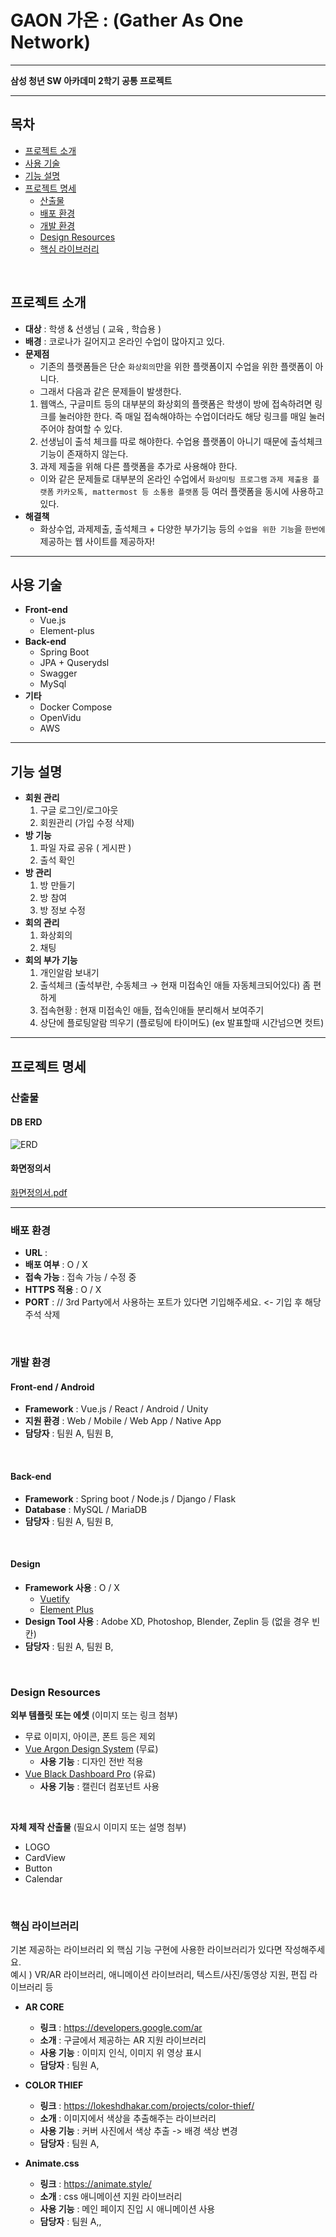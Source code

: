 # GAON 가온 : (Gather As One Network)
---
**삼성 청년 SW 아카데미 2학기 공통 프로젝트**

---
## 목차

- [프로젝트 소개](#프로젝트-소개)   
- [사용 기술](#사용-기술)   
- [기능 설명](#기능-설명)
- [프로젝트 명세](#프로젝트-명세)
  - [산출물](#산출물) 
  - [배포 환경](#배포-환경)
  - [개발 환경](#개발-환경)
  - [Design Resources](#design-resources)
  - [핵심 라이브러리](#핵심-라이브러리)
<br>

## 프로젝트 소개
- **대상** : 학생 & 선생님 ( 교육 , 학습용 )
- **배경** : 코로나가 길어지고 온라인 수업이 많아지고 있다.
-  **문제점**
	+  기존의 플랫폼들은 단순 `화상회의`만을 위한 플랫폼이지 수업을 위한 플랫폼이 아니다.
	+  그래서 다음과 같은 문제들이 발생한다.
	1. 웹액스, 구글미트 등의 대부분의 화상회의 플랫폼은 학생이 방에 접속하려면 링크를 눌러야한 한다. 즉 매일 접속해야하는 수업이더라도 해당 링크를 매일 눌러주어야 참여할 수 있다.
	2. 선생님이 출석 체크를 따로 해야한다. 수업용 플랫폼이 아니기 때문에 출석체크 기능이 존재하지 않는다.
	3. 과제 제출을 위해 다른 플랫폼을 추가로 사용해야 한다. 
	+ 이와 같은 문제들로 대부분의 온라인 수업에서 `화상미팅 프로그램` `과제 제출용 플랫폼` `카카오톡, mattermost 등 소통용 플랫폼` 등 여러 플랫폼을 동시에 사용하고 있다.
- **해결책**
	+ 화상수업, 과제제출, 출석체크 + 다양한 부가기능 등의  `수업을 위한 기능`을 `한번에` 제공하는 웹 사이트를 제공하자!

---

## 사용 기술
- **Front-end**
	- Vue.js
	-  Element-plus
- **Back-end**
	- Spring Boot
	- JPA + Quserydsl
	- Swagger
	- MySql
- **기타**
	- Docker Compose
	-  OpenVidu
	-   AWS
---

## 기능 설명
- **회원 관리**
    1. 구글 로그인/로그아웃
    2. 회원관리 (가입 수정 삭제)
- **방 기능**
    1. 파일 자료 공유 ( 게시판 )
    2. 출석 확인
- **방 관리**
    1. 방 만들기
    2. 방 참여 
    3. 방 정보 수정
- **회의 관리**
    1. 화상회의
    2. 채팅
- **회의 부가 기능**
    1. 개인알람 보내기
    2. 출석체크 (출석부란, 수동체크 → 현재 미접속인 애들 자동체크되어있다) 좀 편하게 
    3. 접속현황 : 현재 미접속인 애들, 접속인애들 분리해서 보여주기
    4. 상단에 플로팅알람 띄우기 (플로팅에 타이머도) (ex 발표할때 시간넘으면 컷트)

---

## 프로젝트 명세

### 산출물

#### DB ERD

   ![ERD](https://user-images.githubusercontent.com/56910798/131352949-c4f25447-357c-4d25-aff4-b3335b87a02f.png)

#### 화면정의서
 
[화면정의서.pdf](https://github.com/co323co/GAON/files/7077303/default.pdf)

---

### 배포 환경
- __URL__ : 
- __배포 여부__ : O / X
- __접속 가능__ : 접속 가능 / 수정 중
- __HTTPS 적용__ : O / X
- __PORT__ : // 3rd Party에서 사용하는 포트가 있다면 기입해주세요. <- 기입 후 해당 주석 삭제
<br>

### 개발 환경
#### Front-end / Android
- __Framework__ : Vue.js / React / Android / Unity
- __지원 환경__ : Web / Mobile / Web App / Native App
- __담당자__ : 팀원 A, 팀원 B,
<br>

#### Back-end
- __Framework__ : Spring boot / Node.js / Django / Flask
- __Database__ : MySQL / MariaDB
- __담당자__ : 팀원 A, 팀원 B,
<br>

#### Design
- __Framework 사용__ : O / X
  - [Vuetify](https://vuetifyjs.com/)
  - [Element Plus](https://element-plus.org/)
- __Design Tool 사용__ : Adobe XD, Photoshop, Blender, Zeplin 등 (없을 경우 빈칸)
- __담당자__ : 팀원 A, 팀원 B,
<br>

### Design Resources
__외부 템플릿 또는 에셋__ (이미지 또는 링크 첨부)
- 무료 이미지, 아이콘, 폰트 등은 제외
- [Vue Argon Design System](https://www.creative-tim.com/product/vue-argon-design-system?affiliate_id=116187) (무료)
  - __사용 기능__ : 디자인 전반 적용
- [Vue Black Dashboard Pro](https://www.creative-tim.com/product/vue-black-dashboard-pro?affiliate_id=116187) (유료)
  - __사용 기능__ : 캘린더 컴포넌트 사용
<br>

__자체 제작 산출물__ (필요시 이미지 또는 설명 첨부)
- LOGO
- CardView
- Button
- Calendar
<br>

### 핵심 라이브러리
기본 제공하는 라이브러리 외 핵심 기능 구현에 사용한 라이브러리가 있다면 작성해주세요.   
예시 ) VR/AR 라이브러리, 애니메이션 라이브러리, 텍스트/사진/동영상 지원, 편집 라이브러리 등

- __AR CORE__
  - __링크__ : https://developers.google.com/ar
  - __소개__ : 구글에서 제공하는 AR 지원 라이브러리
  - __사용 기능__ : 이미지 인식, 이미지 위 영상 표시
  - __담당자__ : 팀원 A, 

- __COLOR THIEF__
  - __링크__ : https://lokeshdhakar.com/projects/color-thief/
  - __소개__ : 이미지에서 색상을 추출해주는 라이브러리
  - __사용 기능__ : 커버 사진에서 색상 추출 -> 배경 색상 변경
  - __담당자__ : 팀원 A,

- __Animate.css__
  - __링크__ : https://animate.style/
  - __소개__ : css 애니메이션 지원 라이브러리
  - __사용 기능__ : 메인 페이지 진입 시 애니메이션 사용
  - __담당자__ : 팀원 A,,


